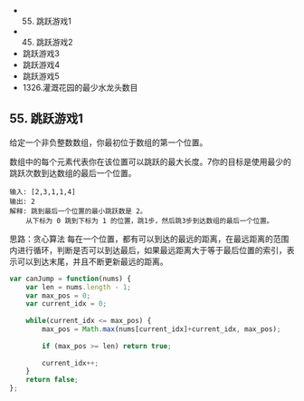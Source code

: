 - 55. 跳跃游戏1
- 45. 跳跃游戏2
- 跳跃游戏3
- 跳跃游戏4
- 跳跃游戏5
- 1326.灌溉花园的最少水龙头数目

## 55. 跳跃游戏1

给定一个非负整数数组，你最初位于数组的第一个位置。

数组中的每个元素代表你在该位置可以跳跃的最大长度。7你的目标是使用最少的跳跃次数到达数组的最后一个位置。

```
输入: [2,3,1,1,4]
输出: 2
解释: 跳到最后一个位置的最小跳跃数是 2。
    从下标为 0 跳到下标为 1 的位置，跳1步，然后跳3步到达数组的最后一个位置。

```

思路：贪心算法
每在一个位置，都有可以到达的最远的距离，在最远距离的范围内进行循环，判断是否可以到达最后，如果最远距离大于等于最后位置的索引，表示可以到达末尾，并且不断更新最远的距离。

```javascript
var canJump = function(nums) {
    var len = nums.length - 1;
    var max_pos = 0;
    var current_idx = 0;
    
    while(current_idx <= max_pos) {
        max_pos = Math.max(nums[current_idx]+current_idx, max_pos);
        
        if (max_pos >= len) return true;
        
        current_idx++;
    }
    return false;
};
```

